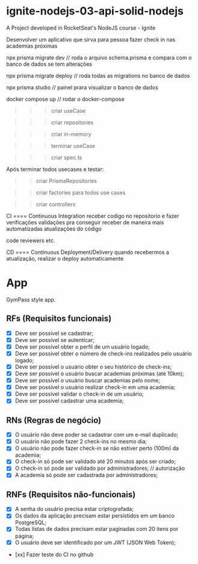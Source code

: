 # ignite-nodejs-03-api-solid-nodejs
A Project developed in RocketSeat's NodeJS course - Ignite

Desenvolver um aplicativo que sirva para pessoa fazer check in nas academias próximas

npx prisma migrate dev // roda o arquivo schema.prisma e compara com o banco de dados se tem alterações 

npx prisma migrate deploy // roda todas as migrations no banco de dados

npx prisma studio // painel prara visualizar o banco de dados

docker compose up // rodar o docker-compose

>>> criar useCase

>>> criar repositories

>>> criar in-memory 

>>> terminar useCase

>>> criar spec.ts

Após terminar todos usecases e testar:
>> criar PrismaRepositories

>> criar factories para todos use cases

>> criar controllers

CI ==== Continuous Integration
receber codigo no repositorio e fazer verificações validações pra conseguir receber de maneira mais automatizadas atualizações do código 

code reviewers etc.

CD ==== Continuous Deployment/Delivery
quando recebermos a atualização, realizar o deploy automaticamente


# App

GymPass style app.

## RFs (Requisitos funcionais)

- [x] Deve ser possível se cadastrar;
- [x] Deve ser possível se autenticar;
- [x] Deve ser possível obter o perfil de um usuário logado;
- [x] Deve ser possível obter o número de check-ins realizados pelo usuário logado;
- [x] Deve ser possível o usuário obter o seu histórico de check-ins;
- [x] Deve ser possível o usuário buscar academias próximas (até 10km);
- [x] Deve ser possível o usuário buscar academias pelo nome;
- [x] Deve ser possível o usuário realizar check-in em uma academia;
- [x] Deve ser possível validar o check-in de um usuário;
- [x] Deve ser possível cadastrar uma academia; 

## RNs (Regras de negócio)

- [x] O usuário não deve poder se cadastrar com um e-mail duplicado;
- [x] O usuário não pode fazer 2 check-ins no mesmo dia;
- [x] O usuário não pode fazer check-in se não estiver perto (100m) da academia;
- [x] O check-in só pode ser validado até 20 minutos após ser criado;
- [x] O check-in só pode ser validado por administradores; // autorização
- [x] A academia só pode ser cadastrada por administradores;

## RNFs (Requisitos não-funcionais)

- [x] A senha do usuário precisa estar criptografada;
- [x] Os dados da aplicação precisam estar persistidos em um banco PostgreSQL;
- [x] Todas listas de dados precisam estar paginadas com 20 itens por página;
- [x] O usuário deve ser identificado por um JWT (JSON Web Token);
- [xx] Fazer teste do CI no github